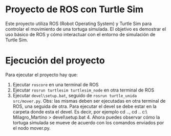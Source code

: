 # Proyecto de ROS con Turtle Sim
Este proyecto utiliza ROS (Robot Operating System) y Turtle Sim para controlar el movimiento de una tortuga simulada. El objetivo es demostrar el uso básico de ROS y cómo interactuar con el entorno de simulación de Turtle Sim.

# Ejecución del proyecto
Para ejecutar el proyecto hay que:
1. Ejecutar ```roscore``` en una terminal de ROS
2. Ejecutar ```rosrun turtlesim turtlesim_node``` en otra terminal de ROS
3. Ejecutar ```devel\setup.bat```, seguido de ```rosrun turtle_unida src/mover.py```.
   Obs: las mismas deben ser ejecutadas en otra terminal de ROS, una seguida de otra. Para ejecutar el devel se debe estar en la carpeta donde esta el devel. Es decir, por ejemplo cd .., cd .. c:\ Milagro_Martino > devel\setup.bat
   4. Ahora puedes observar cómo la tortuga simulada se mueve de acuerdo con los comandos enviados por el nodo mover.py.
